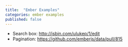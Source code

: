 ```yaml
---
title:  "Ember Examples"
categories: ember examples
published: false
---
```


  - Search box: http://jsbin.com/ulukep/1/edit
  - Pagination: https://github.com/emberjs/data/pull/815
